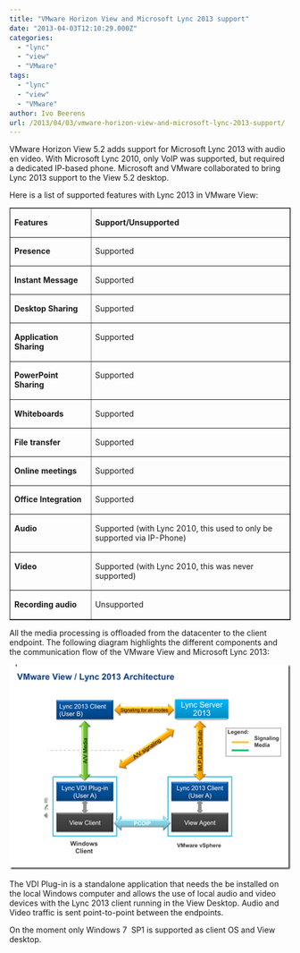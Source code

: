 ```yaml
---
title: "VMware Horizon View and Microsoft Lync 2013 support"
date: "2013-04-03T12:10:29.000Z"
categories: 
  - "lync"
  - "view"
  - "VMware"
tags: 
  - "lync"
  - "view"
  - "VMware"
author: Ivo Beerens
url: /2013/04/03/vmware-horizon-view-and-microsoft-lync-2013-support/
---
```


VMware Horizon View 5.2 adds support for Microsoft Lync 2013 with audio en video. With Microsoft Lync 2010, only VoIP was supported, but required a dedicated IP-based phone. Microsoft and VMware collaborated to bring Lync 2013 support to the View 5.2 desktop.

Here is a list of supported features with Lync 2013 in VMware View:

<table border="1" cellspacing="0" cellpadding="0"><tbody><tr><td valign="top" width="151"><p><b>Features</b></p></td><td valign="top" width="439"><p><b>Support/Unsupported</b></p></td></tr><tr><td valign="top" width="151"><p><b>Presence</b></p></td><td valign="top" width="439"><p>Supported</p></td></tr><tr><td valign="top" width="151"><p><b>Instant Message</b></p></td><td valign="top" width="439"><p>Supported</p></td></tr><tr><td valign="top" width="151"><p><b>Desktop Sharing</b></p></td><td valign="top" width="439"><p>Supported</p></td></tr><tr><td valign="top" width="151"><p><b>Application Sharing</b></p></td><td valign="top" width="439"><p>Supported</p></td></tr><tr><td valign="top" width="151"><p><b>PowerPoint Sharing</b></p></td><td valign="top" width="439"><p>Supported</p></td></tr><tr><td valign="top" width="151"><p><b>Whiteboards</b></p></td><td valign="top" width="439"><p>Supported</p></td></tr><tr><td valign="top" width="151"><p><b>File transfer</b></p></td><td valign="top" width="439"><p>Supported</p></td></tr><tr><td valign="top" width="151"><p><b>Online meetings</b></p></td><td valign="top" width="439"><p>Supported</p></td></tr><tr><td valign="top" width="151"><p><b>Office Integration</b></p></td><td valign="top" width="439"><p>Supported</p></td></tr><tr><td valign="top" width="151"><p><b>Audio</b></p></td><td valign="top" width="439"><p>Supported (with Lync 2010, this used to only be supported via IP-Phone)</p></td></tr><tr><td valign="top" width="151"><p><b>Video</b></p></td><td valign="top" width="439"><p>Supported (with Lync 2010, this was never supported)</p></td></tr><tr><td valign="top" width="151"><p><b>Recording audio</b></p></td><td valign="top" width="439"><p>Unsupported</p></td></tr></tbody></table>

All the media processing is offloaded from the datacenter to the client endpoint. The following diagram highlights the different components and the communication flow of the VMware View and Microsoft Lync 2013:

[![image](images/image_thumb.png "image")](images/image.png)

The VDI Plug-in is a standalone application that needs the be installed on the local Windows computer and allows the use of local audio and video devices with the Lync 2013 client running in the View Desktop. Audio and Video traffic is sent point-to-point between the endpoints.

On the moment only Windows 7  SP1 is supported as client OS and View desktop.